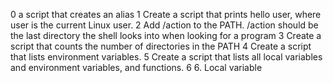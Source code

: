 0 a script that creates an alias
1 Create a script that prints hello user, where user is the current Linux user.
2 Add /action to the PATH. /action should be the last directory the shell looks into when looking for a program
3 Create a script that counts the number of directories in the PATH
4 Create a script that lists environment variables.
5 Create a script that lists all local variables and environment variables, and functions.
6 6. Local variable
